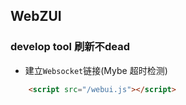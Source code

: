 ## WebZUI


### develop tool 刷新不dead
- 建立`Websocket`链接(Mybe 超时检测)
```html
    <script src="/webui.js"></script>
```





